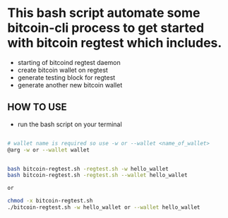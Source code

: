 
# This bash script automate some bitcoin-cli process to get started with bitcoin regtest which includes.

- starting of  bitcoind regtest daemon
-  create bitcoin wallet on regtest
- generate testing block for regtest
- generate another new bitcoin wallet




## HOW TO USE
 - run the bash script on your terminal
```bash

# wallet name is required so use -w or --wallet <name_of_wallet>
@arg -w or --wallet wallet 


bash bitcoin-regtest.sh -regtest.sh -w hello_wallet
bash bitcoin-regtest.sh -regtest.sh --wallet hello_wallet

or

chmod -x bitcoin-regtest.sh
./bitcoin-regtest.sh -w hello_wallet or --wallet hello_wallet


```
